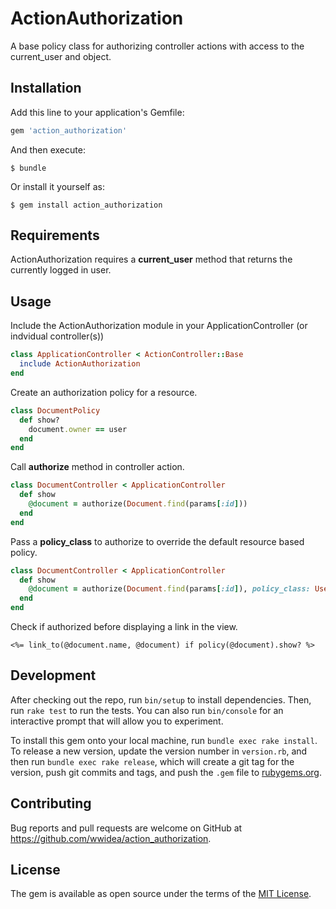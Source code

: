 # ActionAuthorization

A base policy class for authorizing controller actions with access to the current_user and object.

## Installation

Add this line to your application's Gemfile:

```ruby
gem 'action_authorization'
```

And then execute:

    $ bundle

Or install it yourself as:

    $ gem install action_authorization

## Requirements

ActionAuthorization requires a **current_user** method that returns the currently logged in user.

## Usage

Include the ActionAuthorization module in your ApplicationController (or indvidual controller(s))

```ruby
class ApplicationController < ActionController::Base
  include ActionAuthorization
end
```

Create an authorization policy for a resource.

``` ruby
class DocumentPolicy
  def show?
    document.owner == user
  end
end
```

Call **authorize** method in controller action.

```ruby
class DocumentController < ApplicationController
  def show
    @document = authorize(Document.find(params[:id]))
  end
end
```

Pass a **policy_class** to authorize to override the default resource based policy.
```ruby
class DocumentController < ApplicationController
  def show
    @document = authorize(Document.find(params[:id]), policy_class: UserOwnerPolciy)
  end
end
```

Check if authorized before displaying a link in the view.

```erb
<%= link_to(@document.name, @document) if policy(@document).show? %>
```


## Development

After checking out the repo, run `bin/setup` to install dependencies. Then, run `rake test` to run the tests. You can also run `bin/console` for an interactive prompt that will allow you to experiment.

To install this gem onto your local machine, run `bundle exec rake install`. To release a new version, update the version number in `version.rb`, and then run `bundle exec rake release`, which will create a git tag for the version, push git commits and tags, and push the `.gem` file to [rubygems.org](https://rubygems.org).

## Contributing

Bug reports and pull requests are welcome on GitHub at https://github.com/wwidea/action_authorization.


## License

The gem is available as open source under the terms of the [MIT License](http://opensource.org/licenses/MIT).
